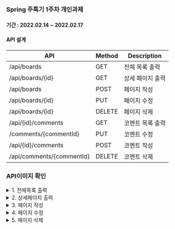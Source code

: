 ### Spring 주특기 1주차 개인과제
#### 기간 : 2022.02.14 ~ 2022.02.17
#### API 설계
| API                       | Method | Description |
|---------------------------|--------|-------------|
| /api/boards               | GET    | 전체 목록 출력    |
| /api/boards/{id}          | GET    | 상세 페이지 출력   |
| /api/boards               | POST   | 페이지 작성      |
| /api/boards/{id}          | PUT    | 페이지 수정      |
| /api/boards/{id}          | DELETE | 페이지 삭제      |
| /api/{id}/comments        | GET    | 코멘트 목록 출력   |
| /comments/{commentId}     | PUT    | 코멘트 수정      |
| /api/{id}/comments        | POST   | 코멘트 작성      |
| /api/comments/{commentId} | DELETE | 코멘트 삭제      |

### API이미지 확인

<details>
<summary> 1. 전체목록 출력</summary>
<div markdown="1">
![전체](https://user-images.githubusercontent.com/91513499/154300732-75a604a2-a51a-49cd-859c-6cbb25c4bca9.png)
</div>
</details>
<details>
<summary> 2. 상세페이지 출력</summary>
<div markdown="1">
![상세](https://user-images.githubusercontent.com/91513499/154300777-173d6a53-b99d-46c1-bcde-45c65eb397a1.png)
</div>
</details>
<details>
<summary> 3. 페이지 작성</summary>
<div markdown="1">
![생성](https://user-images.githubusercontent.com/91513499/154301375-2fb3fb8b-85e4-49a7-a806-7d5a36c37b82.png)
</div>
</details>
<details>
<summary> 4. 페이지 수정</summary>
<div markdown="1">
![4번내용](https://user-images.githubusercontent.com/91513499/154301431-24edf3c6-bf2d-438f-aa6f-3604c9f34125.png)
![4번](https://user-images.githubusercontent.com/91513499/154301450-5250944f-28ab-478d-9fc0-bd0a471f2ebc.png)
</div>
</details>
<details>
<summary> 5. 페이지 삭제</summary>
<div markdown="1">
![삭제](https://user-images.githubusercontent.com/91513499/154301760-ec90814a-d818-4db6-bdb8-35b4cfb29595.png) 
</div>
</details>

